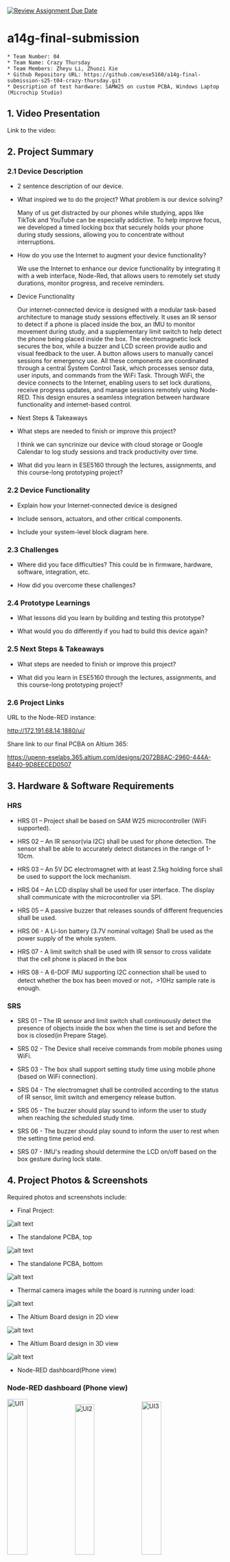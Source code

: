 [![Review Assignment Due Date](https://classroom.github.com/assets/deadline-readme-button-22041afd0340ce965d47ae6ef1cefeee28c7c493a6346c4f15d667ab976d596c.svg)](https://classroom.github.com/a/AlBFWSQg)
# a14g-final-submission

    * Team Number: 04
    * Team Name: Crazy Thursday
    * Team Members: Zheyu Li, Zhuozi Xie
    * Github Repository URL: https://github.com/ese5160/a14g-final-submission-s25-t04-crazy-thursday.git
    * Description of test hardware: SAMW25 on custom PCBA, Windows Laptop (Microchip Studio)

## 1. Video Presentation

Link to the video:

## 2. Project Summary

### 2.1 Device Description

- 2 sentence description of our device.

- What inspired we to do the project? What problem is our device solving?

    Many of us get distracted by our phones while studying, apps like TikTok and YouTube can be especially addictive. To help improve focus, we developed a timed locking box that securely holds your phone during study sessions, allowing you to concentrate without interruptions.

- How do you use the Internet to augment your device functionality?

    We use the Internet to enhance our device functionality by integrating it with a web interface, Node-Red, that allows users to remotely set study durations, monitor progress, and receive reminders.

- Device Functionality

    Our internet-connected device is designed with a modular task-based architecture to manage study sessions effectively. It uses an IR sensor to detect if a phone is placed inside the box, an IMU to monitor movement during study, and a supplementary limit switch to help detect the phone being placed inside the box. The electromagnetic lock secures the box, while a buzzer and LCD screen provide audio and visual feedback to the user. A button allows users to manually cancel sessions for emergency use. All these components are coordinated through a central System Control Task, which processes sensor data, user inputs, and commands from the WiFi Task. Through WiFi, the device connects to the Internet, enabling users to set lock durations, receive progress updates, and manage sessions remotely using Node-RED. This design ensures a seamless integration between hardware functionality and internet-based control.

- Next Steps & Takeaways

- What steps are needed to finish or improve this project?
    
    I think we can syncrinize our device with cloud storage or Google Calendar to log study sessions and track productivity over time.

- What did you learn in ESE5160 through the lectures, assignments, and this course-long prototyping project?


### 2.2 Device Functionality

- Explain how your Internet-connected device is designed

- Include sensors, actuators, and other critical components.

- Include your system-level block diagram here.

### 2.3 Challenges

- Where did you face difficulties? This could be in firmware, hardware, software, integration, etc.

- How did you overcome these challenges?

### 2.4 Prototype Learnings

- What lessons did you learn by building and testing this prototype?

- What would you do differently if you had to build this device again?

### 2.5 Next Steps & Takeaways

- What steps are needed to finish or improve this project?

- What did you learn in ESE5160 through the lectures, assignments, and this course-long prototyping project?

### 2.6 Project Links

URL to the Node-RED instance:

http://172.191.68.14:1880/ui/

Share link to our final PCBA on Altium 365:

https://upenn-eselabs.365.altium.com/designs/2072B8AC-2960-444A-B440-9D8EECED0507

## 3. Hardware & Software Requirements

### HRS

- HRS 01 – Project shall be based on SAM W25 microcontroller (WiFi supported).

- HRS 02 – An IR sensor(via I2C) shall be used for phone detection. The sensor shall be able to accurately detect distances in the range of 1-10cm.

- HRS 03 – An 5V DC electromagnet with at least 2.5kg holding force shall be used to support the lock mechanism.

- HRS 04 – An LCD display shall be used for user interface. The display shall communicate with the microcontroller via SPI.

- HRS 05 – A passive buzzer that releases sounds of different frequencies shall be used.

- HRS 06 - A Li-Ion battery (3.7V nominal voltage) Shall be used as the power supply of the whole system.

- HRS 07 - A limit switch shall be used with IR sensor to cross validate that the cell phone is placed in the box

- HRS 08 - A 6-DOF IMU supporting I2C connection shall be used to detect whether the box has been moved or not，>10Hz sample rate is enough.

### SRS

- SRS 01 – The IR sensor and limit switch shall continuously detect the presence of objects inside the box when the time is set and before the box is closed(in Prepare Stage).

- SRS 02 - The Device shall receive commands from mobile phones using WiFi.

- SRS 03 - The box shall support setting study time using mobile phone (based on WiFi connection).

- SRS 04 - The electromagnet shall be controlled according to the status of IR sensor, limit switch and emergency release button.

- SRS 05 - The buzzer should play sound to inform the user to study when reaching the scheduled study time.

- SRS 06 - The buzzer should play sound to inform the user to rest when the setting time period end.

- SRS 07 - IMU's reading should determine the LCD on/off based on the box gesture during lock state.

## 4. Project Photos & Screenshots

Required photos and screenshots include:

- Final Project:

![alt text](Images/FinalProject.jpg)

- The standalone PCBA, top

![alt text](Images/PCBA_Top.jpg)

- The standalone PCBA, bottom

![alt text](Images/PCBA_Bot.jpg)

- Thermal camera images while the board is running under load:

![alt text](Images/Thermal_image.jpg)

- The Altium Board design in 2D view

![alt text](Images/Altium_2D.png)

- The Altium Board design in 3D view

![alt text](Images/Altium_3D.png)

- Node-RED dashboard(Phone view)

### Node-RED dashboard (Phone view)

<p float="left">
  <img src="Images/NodeRed_UI1.png" alt="UI1" width="30.5%" />
  <img src="Images/NodeRed_UI2.png" alt="UI2" width="30%" />
  <img src="Images/NodeRed_UI3.png" alt="UI3" width="30.25%" />
</p>

- Node-RED backend

![alt text](Images/NodeRed_Backend1.png)

<p float="left">
  <img src="Images/NodeRed_Backend2.png" alt="UI1" width="45%" />
  <img src="Images/NodeRed_Backend3.png" alt="UI2" width="48%" />
</p>

- Block diagram of the system

Initial version & final version:

![alt text](Images/SystemBlockDiagram_ver1.png)

Final version (adding IMU & SD Card, update device logic)

![alt text](Images/SYStemBlockDiagram_ver2.png)

- Power Block Diagram

![alt text](Images/PowerBlockDiagram.png)

## 5. Codebase

- [Code folder](./Code/)

- [Node-RED dashboard code](http://172.191.68.14:1880)

No other software required.
